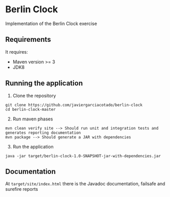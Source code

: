 # Berlin Clock
Implementation of the Berlin Clock exercise

## Requirements

It requires:
- Maven version >= 3
- JDK8

## Running the application

1. Clone the repository 
```
git clone https://github.com/javiergarciacotado/berlin-clock
cd berlin-clock-master
```

2. Run maven phases
```
mvn clean verify site --> Should run unit and integration tests and generates reporting documentation 
mvn package --> Should generate a JAR with dependencies
```

3. Run the application
```
java -jar target/berlin-clock-1.0-SNAPSHOT-jar-with-dependencies.jar
```

## Documentation

At `target/site/index.html` there is the Javadoc documentation, failsafe and surefire reports